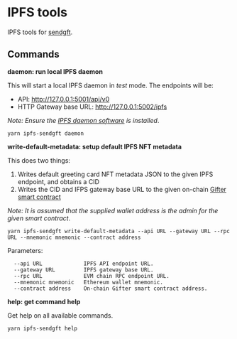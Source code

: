 # IPFS tools

IPFS tools for [sendgft](https://github.com/sendgft).

## Commands

**daemon: run local IPFS daemon**

This will start a local IPFS daemon in *test* mode. The endpoints will be:

* API: http://127.0.0.1:5001/api/v0
* HTTP Gateway base URL: http://127.0.0.1:5002/ipfs

_Note: Ensure the [IPFS daemon software](https://ipfs.io/) is installed_.

```
yarn ipfs-sendgft daemon
```

**write-default-metadata: setup default IPFS NFT metadata**

This does two things:

1. Writes default greeting card NFT metadata JSON to the given IPFS endpoint, and obtains a CID
2. Writes the CID and IFPS gateway base URL to the given on-chain [Gifter smart contract](https://github.com/sendgft/contracts)

_Note: It is assumed that the supplied wallet address is the admin for the given smart contract_.

```
yarn ipfs-sendgft write-default-metadata --api URL --gateway URL --rpc URL --mnemonic mnemonic --contract address                                        
```

Parameters:

```
  --api URL             IPFS API endpoint URL.                  
  --gateway URL         IPFS gateway base URL.                  
  --rpc URL             EVM chain RPC endpoint URL.             
  --mnemonic mnemonic   Ethereum wallet mnemonic.               
  --contract address    On-chain Gifter smart contract address. 
```

**help: get command help**

Get help on all available commands.

```
yarn ipfs-sendgft help
```
